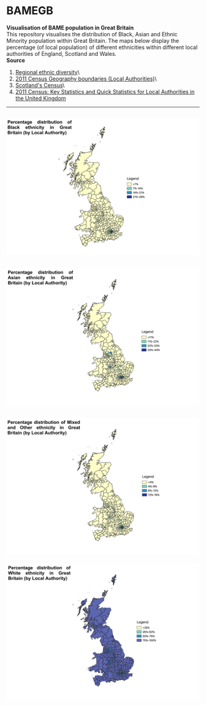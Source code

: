 # BAMEGB
**Visualisation of BAME population in Great Britain**\
This repository visualises the distribution of Black, Asian and Ethnic Minority population within Great Britain. The maps below display the percentage (of local population) of different ethnicities within different local authorities of England, Scotland and Wales.\
**Source**
1. [Regional ethnic diversity](https://www.ethnicity-facts-figures.service.gov.uk/uk-population-by-ethnicity/national-and-regional-populations/regional-ethnic-diversity/latest#download-the-data)\
2. [2011 Census Geography boundaries (Local Authorities)](https://www.statistics.digitalresources.jisc.ac.uk/dataset/2011-census-geography-boundaries-local-authorities)\
3. [Scotland's Census](https://www.scotlandscensus.gov.uk/bulletin-figures-and-tables)\
4. [2011 Census: Key Statistics and Quick Statistics for Local Authorities in the United Kingdom](https://www.ons.gov.uk/peoplepopulationandcommunity/populationandmigration/populationestimates/bulletins/keystatisticsandquickstatisticsforlocalauthoritiesintheunitedkingdom/2013-10-11)

---
![Black distribution](/Images/GB_Black.jpeg)
---
![Asian distribution](/Images/GB_Asian.jpeg)
---
![Minority Ethnic distribution](/Images/GB_Minority_Ethnic.jpeg)
---
![White distribution](/Images/GB_White.jpeg)
